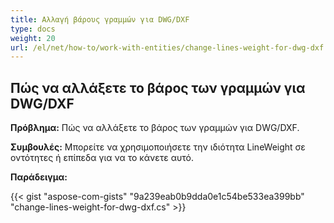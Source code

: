 ```yaml
---
title: Αλλαγή βάρους γραμμών για DWG/DXF
type: docs
weight: 20
url: /el/net/how-to/work-with-entities/change-lines-weight-for-dwg-dxf
---
```


## **Πώς να αλλάξετε το βάρος των γραμμών για DWG/DXF**

**Πρόβλημα:** Πώς να αλλάξετε το βάρος των γραμμών για DWG/DXF.

**Συμβουλές:** Μπορείτε να χρησιμοποιήσετε την ιδιότητα LineWeight σε οντότητες ή επίπεδα για να το κάνετε αυτό.

**Παράδειγμα:**

{{< gist "aspose-com-gists" "9a239eab0b9dda0e1c54be533ea399bb" "change-lines-weight-for-dwg-dxf.cs" >}}
